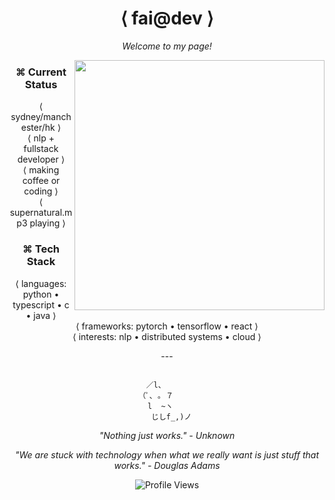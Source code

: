 <div align="center">
<!-- <img src="https://media.giphy.com/media/vFKqnCdLPNOKc/giphy.gif" width="40%" height="40%" /> -->

<div align="center">

# ⟨ fai@dev ⟩

*Welcome to my page!*
  
<!--*Building neural architectures • Full stack developer • Always debugging*-->



</div>

<!-- <img align="right" width="400" src="[https://media.giphy.com/media/vFKqnCdLPNOKc/giphy.gif]"/> -->

<img align="right" width="400" src="https://github-readme-stats.vercel.app/api?username=chanfaileui&show_icons=true&theme=radical&hide_border=true&bg_color=0d1117&title_color=fb5f8c&text_color=ffffff&icon_color=fb5f8c"/>

### ⌘ Current Status

⟨ sydney/manchester/hk ⟩  
⟨ nlp + fullstack developer ⟩  
⟨ making coffee or coding ⟩  
⟨ supernatural.mp3 playing ⟩  

### ⌘ Tech Stack

⟨ languages: python • typescript • c • java ⟩  
⟨ frameworks: pytorch • tensorflow • react ⟩  
⟨ interests: nlp • distributed systems • cloud ⟩  

</div>

<div align="center">
---

```console

        ／l、             
    （ﾟ､ ｡ ７         
    l  ~ヽ       
  じしf_,)ノ

```

*"Nothing just works." - Unknown*

*"We are stuck with technology when what we really want is just stuff that works." - Douglas Adams*

![Profile Views](https://visitor-badge.laobi.icu/badge?page_id=chanfaileui.chanfaileui&theme=radical) 

</div>
